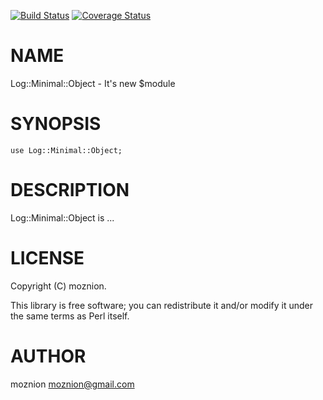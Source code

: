 [![Build Status](https://travis-ci.org/moznion/Log-Minimal-Object.png?branch=master)](https://travis-ci.org/moznion/Log-Minimal-Object) [![Coverage Status](https://coveralls.io/repos/moznion/Log-Minimal-Object/badge.png?branch=master)](https://coveralls.io/r/moznion/Log-Minimal-Object?branch=master)
# NAME

Log::Minimal::Object - It's new $module

# SYNOPSIS

    use Log::Minimal::Object;

# DESCRIPTION

Log::Minimal::Object is ...

# LICENSE

Copyright (C) moznion.

This library is free software; you can redistribute it and/or modify
it under the same terms as Perl itself.

# AUTHOR

moznion <moznion@gmail.com>
